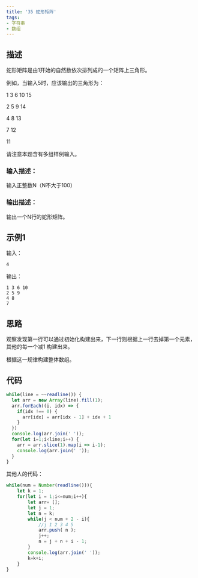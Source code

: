 ```yaml
---
title: '35 蛇形矩阵'
tags:
- 字符串
- 数组
---
```


## 描述

蛇形矩阵是由1开始的自然数依次排列成的一个矩阵上三角形。

例如，当输入5时，应该输出的三角形为：

1 3 6 10 15

2 5 9 14

4 8 13

7 12

11

请注意本题含有多组样例输入。

### 输入描述：

输入正整数N（N不大于100）

### 输出描述：

输出一个N行的蛇形矩阵。

## 示例1

输入：

```
4
```



输出：

```
1 3 6 10
2 5 9
4 8
7
```

## 思路

观察发现第一行可以通过初始化构建出来，下一行则根据上一行去掉第一个元素，其他的每一个减1 构建出来。

根据这一规律构建整体数组。


## 代码

```js
while(line = ~~readline()) {
  let arr = new Array(line).fill(1);
  arr.forEach((i, idx) => {
    if(idx !== 0) {
      arr[idx] = arr[idx - 1] + idx + 1
    }
  })
  console.log(arr.join(' '));
  for(let i=1;i<line;i++) {
    arr = arr.slice(1).map(i => i-1);
    console.log(arr.join(' '));
  }
}
```

其他人的代码：

```js
while(num = Number(readline())){
    let k = 1;
    for(let i = 1;i<=num;i++){
        let arr= [];
        let j = 1;
        let n = k;
        while(j < num + 2 - i){
            //j 1 2 3 4 5
            arr.push( n );
            j++;
            n = j + n + i - 1;
        }
        console.log(arr.join(' '));
        k=k+i;
    }
}
```

